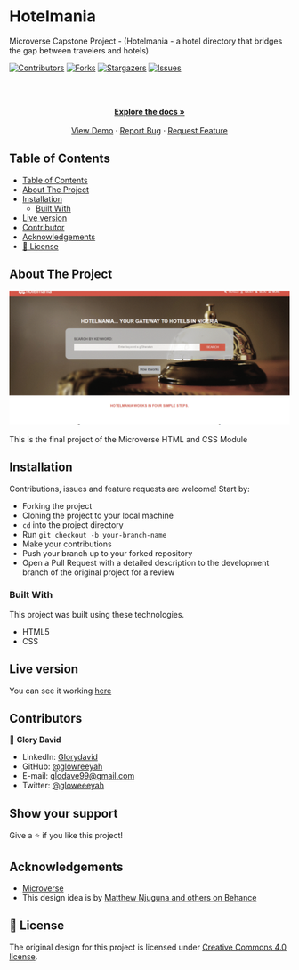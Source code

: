 # Hotelmania
Microverse Capstone Project - (Hotelmania - a hotel directory that bridges the gap between travelers and hotels)

<!--
*** Thanks for checking out this README Template. If you have a suggestion that would
*** make this better, please fork the repo and create a pull request or simply open
*** an issue with the tag "enhancement".
*** Thanks again! Now go create something AMAZING! :D
-->

<!-- PROJECT SHIELDS -->
<!--
*** I'm using markdown "reference style" links for readability.
*** Reference links are enclosed in brackets [ ] instead of parentheses ( ).
*** See the bottom of this document for the declaration of the reference variables
*** for contributors-url, forks-url, etc. This is an optional, concise syntax you may use.
*** https://www.markdownguide.org/basic-syntax/#reference-style-links
-->
[![Contributors][contributors-shield]][contributors-url]
[![Forks][forks-shield]][forks-url]
[![Stargazers][stars-shield]][stars-url]
[![Issues][issues-shield]][issues-url]

<!-- PROJECT LOGO -->
<br />
<p align="center">
  <a href="https://github.com/glowreeyah/Hotelmania">
  </a>

  <br />
  <a href="https://github.com/glowreeyah/Hotelmania"><strong>Explore the docs »</strong></a>
  <br />
  <br />
  <a href="https://raw.githack.com/glowreeyah/Hotelmania/master/main.html">View Demo</a>
  ·
  <a href="https://github.com/glowreeyah/Hotelmania/issues">Report Bug</a>
  ·
  <a href="https://github.com/glowreeyah/Hotelmania/issues">Request Feature</a>
</p>

<!-- TABLE OF CONTENTS -->
## Table of Contents

- [Table of Contents](#table-of-contents)
- [About The Project](#about-the-project)
- [Installation](#installation)
  - [Built With](#built-with)
- [Live version](#live-version)
- [Contributor](#contributor)
- [Acknowledgements](#acknowledgements)
- [📝 License](#license)

<!-- ABOUT THE PROJECT -->
## About The Project

[![Product Name Screen Shot][product-screenshot]](screenshot.gif)

This is the final project of the Microverse HTML and CSS Module

<!-- ABOUT THE PROJECT -->
## Installation
Contributions, issues and feature requests are welcome! Start by:
* Forking the project
* Cloning the project to your local machine
* `cd` into the project directory
* Run `git checkout -b your-branch-name`
* Make your contributions
* Push your branch up to your forked repository
* Open a Pull Request with a detailed description to the development branch of the original project for a review

### Built With
This project was built using these technologies.
* HTML5
* CSS

<!-- LIVE VERSION -->
## Live version

You can see it working [here](https://raw.githack.com/glowreeyah/Hotelmania/master/main.html)

<!-- CONTACT -->
## Contributors

👤 **Glory David** 
    
- LinkedIn: [Glorydavid](https://www.linkedin/glory-david) 
- GitHub: [@glowreeyah](https://github.com/glowreeyah)
- E-mail: glodave99@gmail.com
- Twitter: [@gloweeeyah](https://twitter.com/gloweeeyah)


## Show your support

Give a ⭐️ if you like this project!

<!-- ACKNOWLEDGEMENTS -->
## Acknowledgements
* [Microverse](https://www.microverse.org/)
* This design idea is by [Matthew Njuguna and others on Behance](https://www.behance.net/mathewnjuguna)

<!-- MARKDOWN LINKS & IMAGES -->
<!-- https://www.markdownguide.org/basic-syntax/#reference-style-links -->
[contributors-shield]: https://img.shields.io/github/contributors/glowreeyah/Hotelmania.svg?style=flat-square
[contributors-url]: https://github.com/glowreeyah/Hotelmania/graphs/contributors
[forks-shield]: https://img.shields.io/github/forks/glowreeyah/Hotelmania.svg?style=flat-square
[forks-url]: https://github.com/glowreeyah/Hotelmania/network/members
[stars-shield]: https://img.shields.io/github/stars/glowreeyah/Hotelmania.svg?style=flat-square
[stars-url]: https://github.com/glowreeyah/Hotelmania/stargazers
[issues-shield]: https://img.shields.io/github/issues/glowreeyah/Hotelmania.svg?style=flat-square
[issues-url]: https://github.com/glowreeyah/Hotelmania/issues
[product-screenshot]: screenshot.gif

## 📝 License

The original design for this project is licensed under [Creative Commons 4.0 license](https://creativecommons.org/licenses/by-nc/4.0/).
